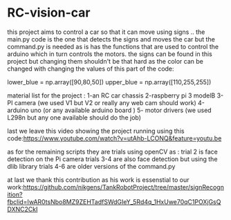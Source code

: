 # RC-vision-car
this project aims to control a car so that it can move using signs ..
the main.py code is the one that detects the signs and moves the car but the command.py is needed as is has the functions that are used to control the arduino which in turn controls the motors.
the signs can be found in this project but changing them shouldn't be that hard as the color can be changed with changing the values of this part of the code:

 lower_blue = np.array([90,80,50])
 upper_blue = np.array([110,255,255])
 
 
 material list for the project :
 1-an RC car chassis
 2-raspberry pi 3 modelB
 3-PI camera (we used V1 but V2 or really any web cam should work)
 4-arduino uno (or any available arduino board )
 5- motor drivers (we used L298n but any one available should do the job)
 
 
 
 last we leave this video showing the project running using this code:https://www.youtube.com/watch?v=utAhb-LCONQ&feature=youtu.be
 
 
 as for the remaining scripts they are trials using openCV as :
 trial 2 is face detection on the Pi camera
 trials 3-4 are also face detection but using the dlib library 
 trials 4-6 are older versions of the command.py
 
 
 at last we thank this contribution as his work is essenstial to our work:https://github.com/nikgens/TankRobotProject/tree/master/signRecognition?fbclid=IwAR0tsNbo8MZ9ZEHTadfSWdGIeY_5Rd4q_1HxUwe70qC1POXjGsQDXNC2CkI
